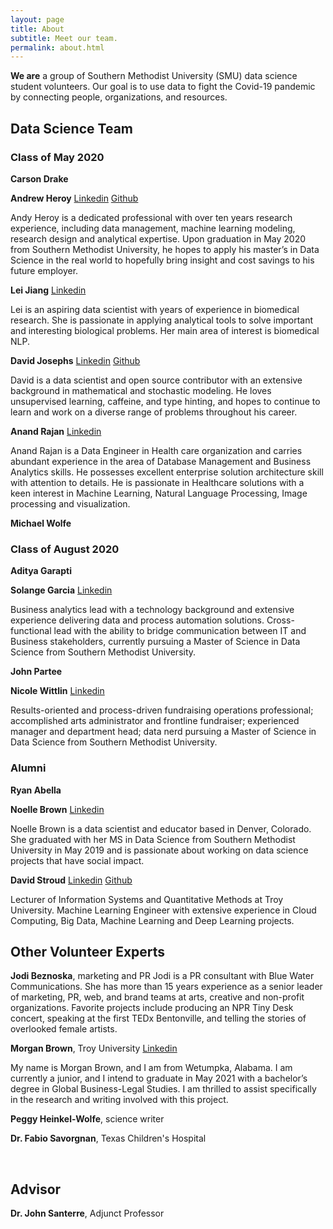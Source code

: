 ```yaml
---
layout: page
title: About
subtitle: Meet our team.
permalink: about.html
---
```

**We are** a group of Southern Methodist University (SMU) data science student volunteers. Our goal is to use data to fight the Covid-19 pandemic by connecting people, organizations, and resources. 

## Data Science Team ##

### Class of May 2020 ###
**Carson Drake**

**Andrew Heroy**
[Linkedin](https://www.linkedin.com/in/andyheroy/)
[Github](https://github.com/Landcruiser87)

Andy Heroy is a dedicated professional with over ten years research experience, including data management, machine learning modeling, research design and analytical expertise.  Upon graduation in May 2020 from Southern Methodist University, he hopes to apply his master’s in Data Science in the real world to hopefully bring insight and cost savings to his future employer.

**Lei Jiang**
[Linkedin](https://www.linkedin.com/in/lei-jiang-b4426025/)

Lei is an aspiring data scientist with years of experience in biomedical research. She is passionate in applying analytical tools to solve important and interesting biological problems. Her main area of interest is biomedical NLP.


**David Josephs**
[Linkedin](http://linkedin.com/in/data-science-david)
[Github](https://github.com/josephsdavid)

David is a data scientist and open source contributor with an extensive background in mathematical and stochastic modeling. He loves unsupervised learning, caffeine, and type hinting, and hopes to continue to learn and work on a diverse range of problems throughout his career.


**Anand Rajan**
[Linkedin](https://www.linkedin.com/in/anand-r-60b457)

Anand Rajan is a Data Engineer in Health care organization and carries abundant experience in the area of Database Management and Business Analytics skills. He possesses excellent enterprise solution architecture skill with attention to details. He is passionate in Healthcare solutions  with a keen interest in Machine Learning, Natural Language Processing, Image processing and visualization. 


**Michael Wolfe**


### Class of August 2020 ###
**Aditya Garapti**

**Solange Garcia**
[Linkedin](https://www.linkedin.com/in/solange-alford-960ba1128/)

Business analytics lead with a technology background and extensive experience delivering data and process automation solutions. Cross-functional lead with the ability to bridge communication between IT and Business stakeholders, currently pursuing a Master of Science in Data Science from Southern Methodist University.   

**John Partee**

**Nicole Wittlin**
[Linkedin](https://www.linkedin.com/in/newittlin/)

Results-oriented and process-driven fundraising operations professional; accomplished arts administrator and frontline fundraiser; experienced manager and department head; data nerd pursuing a Master of Science in Data Science from Southern Methodist University.




### Alumni ###
**Ryan Abella**

**Noelle Brown** 
[Linkedin](https://www.linkedin.com/in/noelleb1/)

Noelle Brown is a data scientist and educator based in Denver, Colorado. She graduated with her MS in Data Science from Southern Methodist University in May 2019 and is passionate about working on data science projects that have social impact.


**David Stroud**
[Linkedin](https://www.linkedin.com/in/davidstroudai/)
[Github](https://github.com/davestroud)

Lecturer of Information Systems and Quantitative Methods at Troy University. Machine Learning Engineer with extensive experience in Cloud Computing, Big Data, Machine Learning and Deep Learning projects.


## Other Volunteer Experts ##
**Jodi Beznoska**, marketing and PR
Jodi is a PR consultant with Blue Water Communications. She has more than 15 years experience as a senior leader of marketing, PR, web, and brand teams at arts, creative and non-profit organizations. Favorite projects include producing an NPR Tiny Desk concert, speaking at the first TEDx Bentonville, and telling the stories of overlooked female artists.

**Morgan Brown**, Troy University
[Linkedin](http://linkedin.com/in/morgan-brown-5b8474197)

My name is Morgan Brown, and I am from Wetumpka, Alabama. I am currently a junior, and I intend to graduate in May 2021 with a bachelor’s degree in Global Business-Legal Studies. I am thrilled to assist specifically in the research and writing involved with this project.



**Peggy Heinkel-Wolfe**, science writer

**Dr. Fabio Savorgnan**, Texas Children's Hospital

​
## Advisor ##
**Dr. John Santerre**, Adjunct Professor

